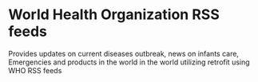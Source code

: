 # World Health Organization RSS feeds
Provides updates on current diseases outbreak, news on infants care, Emergencies and products in the world  in the world utilizing retrofit using WHO RSS feeds
